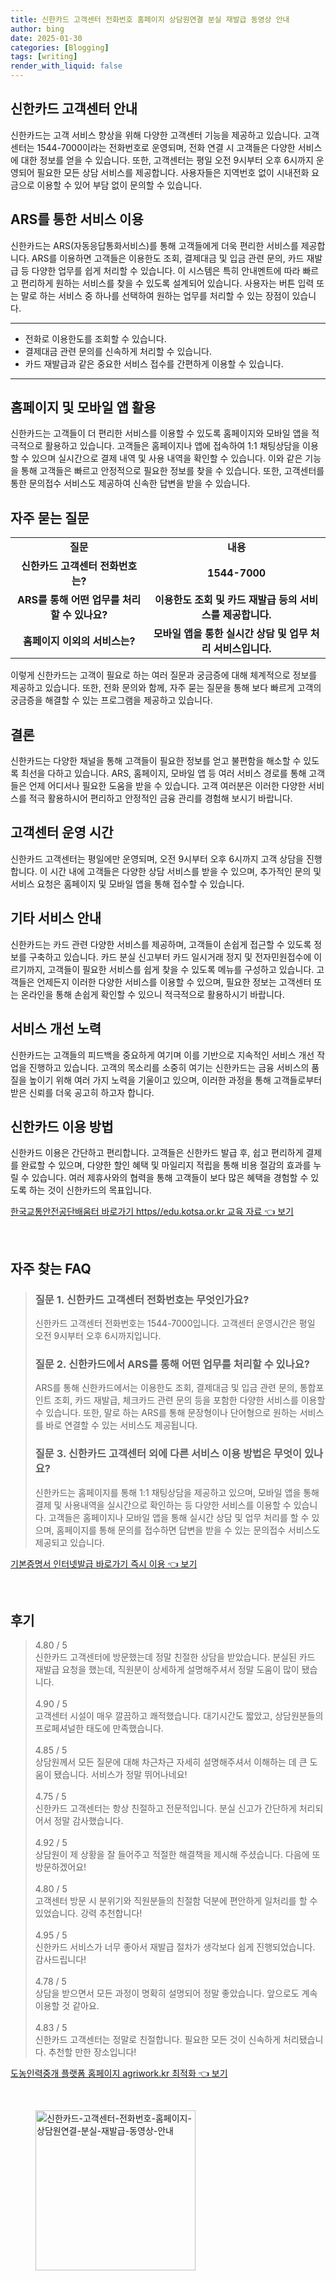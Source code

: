 ```yaml
---
title: 신한카드 고객센터 전화번호 홈페이지 상담원연결 분실 재발급 동영상 안내
author: bing
date: 2025-01-30
categories: [Blogging]
tags: [writing]
render_with_liquid: false
---
```



<h2 id='신한카드 고객센터 안내'>신한카드 고객센터 안내</h2>

<p>신한카드는 고객 서비스 향상을 위해 다양한 고객센터 기능을 제공하고 있습니다. 고객센터는 1544-7000이라는 전화번호로 운영되며, 전화 연결 시 고객들은 다양한 서비스에 대한 정보를 얻을 수 있습니다. 또한, 고객센터는 평일 오전 9시부터 오후 6시까지 운영되어 필요한 모든 상담 서비스를 제공합니다. 사용자들은 지역번호 없이 시내전화 요금으로 이용할 수 있어 부담 없이 문의할 수 있습니다.</p>

<h2 id='ARS를 통한 서비스 이용'>ARS를 통한 서비스 이용</h2>

<p>신한카드는 ARS(자동응답통화서비스)를 통해 고객들에게 더욱 편리한 서비스를 제공합니다. ARS를 이용하면 고객들은 이용한도 조회, 결제대금 및 입금 관련 문의, 카드 재발급 등 다양한 업무를 쉽게 처리할 수 있습니다. 이 시스템은 특히 안내멘트에 따라 빠르고 편리하게 원하는 서비스를 찾을 수 있도록 설계되어 있습니다. 사용자는 버튼 입력 또는 말로 하는 서비스 중 하나를 선택하여 원하는 업무를 처리할 수 있는 장점이 있습니다.</p>

<hr />

<ul>
    <li>전화로 이용한도를 조회할 수 있습니다.</li>
    <li>결제대금 관련 문의를 신속하게 처리할 수 있습니다.</li>
    <li>카드 재발급과 같은 중요한 서비스 접수를 간편하게 이용할 수 있습니다.</li>
</ul>

<hr />

<h2 id='홈페이지 및 모바일 앱 활용'>홈페이지 및 모바일 앱 활용</h2>

<p>신한카드는 고객들이 더 편리한 서비스를 이용할 수 있도록 홈페이지와 모바일 앱을 적극적으로 활용하고 있습니다. 고객들은 홈페이지나 앱에 접속하여 1:1 채팅상담을 이용할 수 있으며 실시간으로 결제 내역 및 사용 내역을 확인할 수 있습니다. 이와 같은 기능을 통해 고객들은 빠르고 안정적으로 필요한 정보를 찾을 수 있습니다. 또한, 고객센터를 통한 문의접수 서비스도 제공하여 신속한 답변을 받을 수 있습니다.</p>

<h2 id='자주 묻는 질문'>자주 묻는 질문</h2>

<table>
    <tr>
        <td style="text-align: center; height: 17px;"><b>질문</b></td>
        <td style="text-align: center; height: 17px;"><b>내용</b></td>
    </tr>
    <tr>
        <td style="text-align: center; height: 17px;"><b>신한카드 고객센터 전화번호는?</b></td>
        <td style="text-align: center; height: 17px;"><b>1544-7000</b></td>
    </tr>
    <tr>
        <td style="text-align: center; height: 17px;"><b>ARS를 통해 어떤 업무를 처리할 수 있나요?</b></td>
        <td style="text-align: center; height: 17px;"><b>이용한도 조회 및 카드 재발급 등의 서비스를 제공합니다.</b></td>
    </tr>
    <tr>
        <td style="text-align: center; height: 17px;"><b>홈페이지 이외의 서비스는?</b></td>
        <td style="text-align: center; height: 17px;"><b>모바일 앱을 통한 실시간 상담 및 업무 처리 서비스입니다.</b></td>
    </tr>
</table>

<p>이렇게 신한카드는 고객이 필요로 하는 여러 질문과 궁금증에 대해 체계적으로 정보를 제공하고 있습니다. 또한, 전화 문의와 함께, 자주 묻는 질문을 통해 보다 빠르게 고객의 궁금증을 해결할 수 있는 프로그램을 제공하고 있습니다.</p>

<h2 id='결론'>결론</h2>

<p>신한카드는 다양한 채널을 통해 고객들이 필요한 정보를 얻고 불편함을 해소할 수 있도록 최선을 다하고 있습니다. ARS, 홈페이지, 모바일 앱 등 여러 서비스 경로를 통해 고객들은 언제 어디서나 필요한 도움을 받을 수 있습니다. 고객 여러분은 이러한 다양한 서비스를 적극 활용하시어 편리하고 안정적인 금융 관리를 경험해 보시기 바랍니다.</p>

<h2 id='고객센터 운영 시간'>고객센터 운영 시간</h2>

<p>신한카드 고객센터는 평일에만 운영되며, 오전 9시부터 오후 6시까지 고객 상담을 진행합니다. 이 시간 내에 고객들은 다양한 상담 서비스를 받을 수 있으며, 추가적인 문의 및 서비스 요청은 홈페이지 및 모바일 앱을 통해 접수할 수 있습니다.</p>

<h2 id='기타 서비스 안내'>기타 서비스 안내</h2>

<p>신한카드는 카드 관련 다양한 서비스를 제공하며, 고객들이 손쉽게 접근할 수 있도록 정보를 구축하고 있습니다. 카드 분실 신고부터 카드 일시거래 정지 및 전자민원접수에 이르기까지, 고객들이 필요한 서비스를 쉽게 찾을 수 있도록 메뉴를 구성하고 있습니다. 고객들은 언제든지 이러한 다양한 서비스를 이용할 수 있으며, 필요한 정보는 고객센터 또는 온라인을 통해 손쉽게 확인할 수 있으니 적극적으로 활용하시기 바랍니다.</p>

<h2 id='서비스 개선 노력'>서비스 개선 노력</h2>

<p>신한카드는 고객들의 피드백을 중요하게 여기며 이를 기반으로 지속적인 서비스 개선 작업을 진행하고 있습니다. 고객의 목소리를 소중히 여기는 신한카드는 금융 서비스의 품질을 높이기 위해 여러 가지 노력을 기울이고 있으며, 이러한 과정을 통해 고객들로부터 받은 신뢰를 더욱 공고히 하고자 합니다.</p>

<h2 id='신한카드 이용 방법'>신한카드 이용 방법</h2>

<p>신한카드 이용은 간단하고 편리합니다. 고객들은 신한카드 발급 후, 쉽고 편리하게 결제를 완료할 수 있으며, 다양한 할인 혜택 및 마일리지 적립을 통해 비용 절감의 효과를 누릴 수 있습니다. 여러 제휴사와의 협력을 통해 고객들이 보다 많은 혜택을 경험할 수 있도록 하는 것이 신한카드의 목표입니다.</p>


<p><a class="click-button" title="한국교통안전공단배움터 바로가기 https//edu.kotsa.or.kr 교육 자료" href="https://greenforu.github.io/posts/%ED%95%9C%EA%B5%AD%EA%B5%90%ED%86%B5%EC%95%88%EC%A0%84%EA%B3%B5%EB%8B%A8%EB%B0%B0%EC%9B%80%ED%84%B0-%EB%B0%94%EB%A1%9C%EA%B0%80%EA%B8%B0-httpsedu.kotsa.or.kr-%EA%B5%90%EC%9C%A1-%EC%9E%90%EB%A3%8C/" rel="dofollow">한국교통안전공단배움터 바로가기 https//edu.kotsa.or.kr 교육 자료 👈 보기</a></p><br>
<h2 id='자주_찾는_FAQ'>자주 찾는 FAQ</h2>
<div itemscope="" itemtype="https://schema.org/FAQPage"> 
<blockquote> 
<div itemscope="" itemprop="mainEntity" itemtype="https://schema.org/Question"> 
<h3 itemprop="name">질문 1. 신한카드 고객센터 전화번호는 무엇인가요?</h3> 
<div itemscope="" itemprop="acceptedAnswer" itemtype="https://schema.org/Answer"> 
<span itemprop="text"> 
<p>신한카드 고객센터 전화번호는 1544-7000입니다. 고객센터 운영시간은 평일 오전 9시부터 오후 6시까지입니다.</p> 
</span> 
</div> 
</div> 

<div itemscope="" itemprop="mainEntity" itemtype="https://schema.org/Question"> 
<h3 itemprop="name">질문 2. 신한카드에서 ARS를 통해 어떤 업무를 처리할 수 있나요?</h3> 
<div itemscope="" itemprop="acceptedAnswer" itemtype="https://schema.org/Answer"> 
<span itemprop="text"> 
<p>ARS를 통해 신한카드에서는 이용한도 조회, 결제대금 및 입금 관련 문의, 통합포인트 조회, 카드 재발급, 체크카드 관련 문의 등을 포함한 다양한 서비스를 이용할 수 있습니다. 또한, 말로 하는 ARS를 통해 문장형이나 단어형으로 원하는 서비스를 바로 연결할 수 있는 서비스도 제공됩니다.</p> 
</span> 
</div> 
</div> 

<div itemscope="" itemprop="mainEntity" itemtype="https://schema.org/Question"> 
<h3 itemprop="name">질문 3. 신한카드 고객센터 외에 다른 서비스 이용 방법은 무엇이 있나요?</h3> 
<div itemscope="" itemprop="acceptedAnswer" itemtype="https://schema.org/Answer"> 
<span itemprop="text"> 
<p>신한카드는 홈페이지를 통해 1:1 채팅상담을 제공하고 있으며, 모바일 앱을 통해 결제 및 사용내역을 실시간으로 확인하는 등 다양한 서비스를 이용할 수 있습니다. 고객들은 홈페이지나 모바일 앱을 통해 실시간 상담 및 업무 처리를 할 수 있으며, 홈페이지를 통해 문의를 접수하면 답변을 받을 수 있는 문의접수 서비스도 제공되고 있습니다.</p> 
</span> 
</div> 
</div> 

</blockquote> 
</div>
<p><a class="click-button" title="기본증명서 인터넷발급 바로가기 즉시 이용" href="https://greenforu.github.io/posts/%EA%B8%B0%EB%B3%B8%EC%A6%9D%EB%AA%85%EC%84%9C-%EC%9D%B8%ED%84%B0%EB%84%B7%EB%B0%9C%EA%B8%89-%EB%B0%94%EB%A1%9C%EA%B0%80%EA%B8%B0-%EC%A6%89%EC%8B%9C-%EC%9D%B4%EC%9A%A9/" rel="dofollow">기본증명서 인터넷발급 바로가기 즉시 이용 👈 보기</a></p><br>
<h2 id='후기'>후기</h2>
<div itemscope itemtype="https://schema.org/Product">
  <blockquote>
  <div itemprop="review" itemscope itemtype="https://schema.org/Review">
      <div itemprop="reviewRating" itemscope itemtype="https://schema.org/Rating"> <span itemprop="ratingValue">4.80</span> / <span itemprop="bestRating">5</span> </div>
      <span itemprop="reviewBody">신한카드 고객센터에 방문했는데 정말 친절한 상담을 받았습니다. 분실된 카드 재발급 요청을 했는데, 직원분이 상세하게 설명해주셔서 정말 도움이 많이 됐습니다.</span>
  </div>
  <br>
  <div itemprop="review" itemscope itemtype="https://schema.org/Review">
      <div itemprop="reviewRating" itemscope itemtype="https://schema.org/Rating"> <span itemprop="ratingValue">4.90</span> / <span itemprop="bestRating">5</span> </div>
      <span itemprop="reviewBody">고객센터 시설이 매우 깔끔하고 쾌적했습니다. 대기시간도 짧았고, 상담원분들의 프로페셔널한 태도에 만족했습니다.</span>
  </div>
  <br>
  <div itemprop="review" itemscope itemtype="https://schema.org/Review">
      <div itemprop="reviewRating" itemscope itemtype="https://schema.org/Rating"> <span itemprop="ratingValue">4.85</span> / <span itemprop="bestRating">5</span> </div>
      <span itemprop="reviewBody">상담원께서 모든 질문에 대해 차근차근 자세히 설명해주셔서 이해하는 데 큰 도움이 됐습니다. 서비스가 정말 뛰어나네요!</span>
  </div>
  <br>
  <div itemprop="review" itemscope itemtype="https://schema.org/Review">
      <div itemprop="reviewRating" itemscope itemtype="https://schema.org/Rating"> <span itemprop="ratingValue">4.75</span> / <span itemprop="bestRating">5</span> </div>
      <span itemprop="reviewBody">신한카드 고객센터는 항상 친절하고 전문적입니다. 분실 신고가 간단하게 처리되어서 정말 감사했습니다.</span>
  </div>
  <br>
  <div itemprop="review" itemscope itemtype="https://schema.org/Review">
      <div itemprop="reviewRating" itemscope itemtype="https://schema.org/Rating"> <span itemprop="ratingValue">4.92</span> / <span itemprop="bestRating">5</span> </div>
      <span itemprop="reviewBody">상담원이 제 상황을 잘 들어주고 적절한 해결책을 제시해 주셨습니다. 다음에 또 방문하겠어요!</span>
  </div>
  <br>
  <div itemprop="review" itemscope itemtype="https://schema.org/Review">
      <div itemprop="reviewRating" itemscope itemtype="https://schema.org/Rating"> <span itemprop="ratingValue">4.80</span> / <span itemprop="bestRating">5</span> </div>
      <span itemprop="reviewBody">고객센터 방문 시 분위기와 직원분들의 친절함 덕분에 편안하게 일처리를 할 수 있었습니다. 강력 추천합니다!</span>
  </div>
  <br>
  <div itemprop="review" itemscope itemtype="https://schema.org/Review">
      <div itemprop="reviewRating" itemscope itemtype="https://schema.org/Rating"> <span itemprop="ratingValue">4.95</span> / <span itemprop="bestRating">5</span> </div>
      <span itemprop="reviewBody">신한카드 서비스가 너무 좋아서 재발급 절차가 생각보다 쉽게 진행되었습니다. 감사드립니다!</span>
  </div>
  <br>
  <div itemprop="review" itemscope itemtype="https://schema.org/Review">
      <div itemprop="reviewRating" itemscope itemtype="https://schema.org/Rating"> <span itemprop="ratingValue">4.78</span> / <span itemprop="bestRating">5</span> </div>
      <span itemprop="reviewBody">상담을 받으면서 모든 과정이 명확히 설명되어 정말 좋았습니다. 앞으로도 계속 이용할 것 같아요.</span>
  </div>
  <br>
  <div itemprop="review" itemscope itemtype="https://schema.org/Review">
      <div itemprop="reviewRating" itemscope itemtype="https://schema.org/Rating"> <span itemprop="ratingValue">4.83</span> / <span itemprop="bestRating">5</span> </div>
      <span itemprop="reviewBody">신한카드 고객센터는 정말로 친절합니다. 필요한 모든 것이 신속하게 처리됐습니다. 추천할 만한 장소입니다!</span>
  </div>
  </blockquote>
</div>
<p><a class="click-button" title="도농인력중개 플랫폼 홈페이지 agriwork.kr 최적화" href="https://greenforu.github.io/posts/%EB%8F%84%EB%86%8D%EC%9D%B8%EB%A0%A5%EC%A4%91%EA%B0%9C-%ED%94%8C%EB%9E%AB%ED%8F%BC-%ED%99%88%ED%8E%98%EC%9D%B4%EC%A7%80-agriwork.kr-%EC%B5%9C%EC%A0%81%ED%99%94/" rel="dofollow">도농인력중개 플랫폼 홈페이지 agriwork.kr 최적화 👈 보기</a></p><br>
<figure class="image"><img src="https://greenforu.github.io/assets/img/thumbnail/신한카드-고객센터-전화번호-홈페이지-상담원연결-분실-재발급-동영상-안내.webp" alt="신한카드-고객센터-전화번호-홈페이지-상담원연결-분실-재발급-동영상-안내" width="256" height="256"></figure>